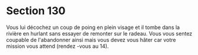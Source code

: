 # Section 130

Vous lui décochez un coup de poing en plein visage et il tombe
dans la rivière en hurlant sans essayer de remonter sur le radeau.
Vous vous sentez coupable de l'abandonner ainsi mais vous devez
vous hâter car votre mission vous attend (rendez -vous au  14).